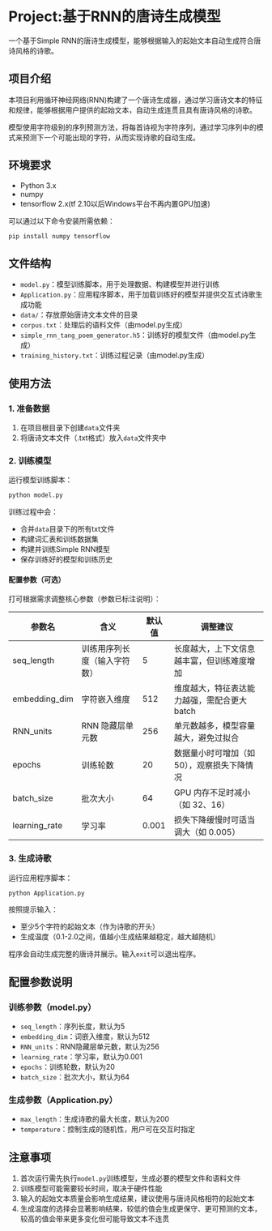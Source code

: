 # Project:基于RNN的唐诗生成模型

一个基于Simple RNN的唐诗生成模型，能够根据输入的起始文本自动生成符合唐诗风格的诗歌。

## 项目介绍

本项目利用循环神经网络(RNN)构建了一个唐诗生成器，通过学习唐诗文本的特征和规律，能够根据用户提供的起始文本，自动生成连贯且具有唐诗风格的诗歌。

模型使用字符级别的序列预测方法，将每首诗视为字符序列，通过学习序列中的模式来预测下一个可能出现的字符，从而实现诗歌的自动生成。

## 环境要求

- Python 3.x
- numpy
- tensorflow 2.x(tf 2.10以后Windows平台不再内置GPU加速)

可以通过以下命令安装所需依赖：
```bash
pip install numpy tensorflow
```

## 文件结构

- `model.py`：模型训练脚本，用于处理数据、构建模型并进行训练
- `Application.py`：应用程序脚本，用于加载训练好的模型并提供交互式诗歌生成功能
- `data/`：存放原始唐诗文本文件的目录
- `corpus.txt`：处理后的语料文件（由model.py生成）
- `simple_rnn_tang_poem_generator.h5`：训练好的模型文件（由model.py生成）
- `training_history.txt`：训练过程记录（由model.py生成）

## 使用方法

### 1. 准备数据

1. 在项目根目录下创建`data`文件夹
2. 将唐诗文本文件（.txt格式）放入`data`文件夹中

### 2. 训练模型

运行模型训练脚本：
```bash
python model.py
```

训练过程中会：
- 合并`data`目录下的所有txt文件
- 构建词汇表和训练数据集
- 构建并训练Simple RNN模型
- 保存训练好的模型和训练历史

#### 配置参数（可选）
打可根据需求调整核心参数（参数已标注说明）：

|参数名	| 含义	                                    | 默认值	                    | 调整建议                                        |
|---|----------------------------------------|-------------------------|---------------------------------------------|
|seq_length	| 训练用序列长度（输入字符数）	| 5| 	长度越大，上下文信息越丰富，但训练难度增加                      |
|embedding_dim	| 字符嵌入维度	| 512	                    | 维度越大，特征表达能力越强，需配合更大 batch                   |
|RNN_units	| RNN 隐藏层单元数	| 256	                    | 单元数越多，模型容量越大，避免过拟合                          |
|epochs	| 训练轮数	| 20	                     | 数据量小时可增加（如 50），观察损失下降情况                     |
|batch_size	| 批次大小	| 64                      | 	                      GPU 内存不足时减小（如 32、16） |
|learning_rate	| 学习率	                                   | 0.001	                  | 损失下降缓慢时可适当调大（如 0.005）                       |

### 3. 生成诗歌

运行应用程序脚本：
```bash
python Application.py
```

按照提示输入：
- 至少5个字符的起始文本（作为诗歌的开头）
- 生成温度（0.1-2.0之间，值越小生成结果越稳定，越大越随机）

程序会自动生成完整的唐诗并展示。输入`exit`可以退出程序。

## 配置参数说明

### 训练参数（model.py）
- `seq_length`：序列长度，默认为5
- `embedding_dim`：词嵌入维度，默认为512
- `RNN_units`：RNN隐藏层单元数，默认为256
- `learning_rate`：学习率，默认为0.001
- `epochs`：训练轮数，默认为20
- `batch_size`：批次大小，默认为64

### 生成参数（Application.py）
- `max_length`：生成诗歌的最大长度，默认为200
- `temperature`：控制生成的随机性，用户可在交互时指定

## 注意事项

1. 首次运行需先执行`model.py`训练模型，生成必要的模型文件和语料文件
2. 训练模型可能需要较长时间，取决于硬件性能
3. 输入的起始文本质量会影响生成结果，建议使用与唐诗风格相符的起始文本
4. 生成温度的选择会显著影响结果，较低的值会生成更保守、更可预测的文本，较高的值会带来更多变化但可能导致文本不连贯

